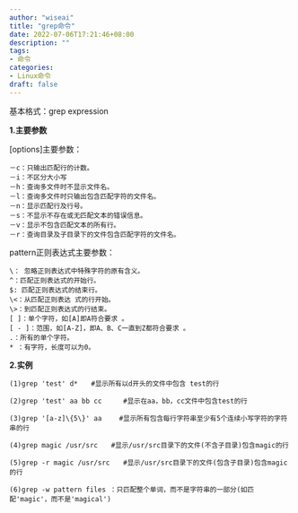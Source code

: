 ```yaml
---
author: "wiseai"
title: "grep命令"
date: 2022-07-06T17:21:46+08:00
description: ""
tags:
- 命令
categories:
- Linux命令
draft: false
---
```


基本格式：grep  expression

**1.主要参数**

[options]主要参数：

	－c：只输出匹配行的计数。
	－i：不区分大小写
	－h：查询多文件时不显示文件名。
	－l：查询多文件时只输出包含匹配字符的文件名。
	－n：显示匹配行及行号。
	－s：不显示不存在或无匹配文本的错误信息。
	－v：显示不包含匹配文本的所有行。
	－r：查询目录及子目录下的文件包含匹配字符的文件名。

pattern正则表达式主要参数：

	\： 忽略正则表达式中特殊字符的原有含义。
	^：匹配正则表达式的开始行。
	$: 匹配正则表达式的结束行。
	\<：从匹配正则表达 式的行开始。
	\>：到匹配正则表达式的行结束。
	[ ]：单个字符，如[A]即A符合要求 。
	[ - ]：范围，如[A-Z]，即A、B、C一直到Z都符合要求 。
	.：所有的单个字符。
	* ：有字符，长度可以为0。

**2.实例**

	(1)grep 'test' d*　　#显示所有以d开头的文件中包含 test的行

	(2)grep 'test' aa bb cc 　　 #显示在aa，bb，cc文件中包含test的行

	(3)grep '[a-z]\{5\}' aa 　　#显示所有包含每行字符串至少有5个连续小写字符的字符串的行

	(4)grep magic /usr/src　　#显示/usr/src目录下的文件(不含子目录)包含magic的行

	(5)grep -r magic /usr/src　　#显示/usr/src目录下的文件(包含子目录)包含magic的行

	(6)grep -w pattern files ：只匹配整个单词，而不是字符串的一部分(如匹配'magic'，而不是'magical')